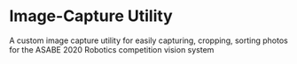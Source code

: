 # Image-Capture Utility

A custom image capture utility for easily capturing, cropping, sorting photos for the ASABE 2020 Robotics competition vision system